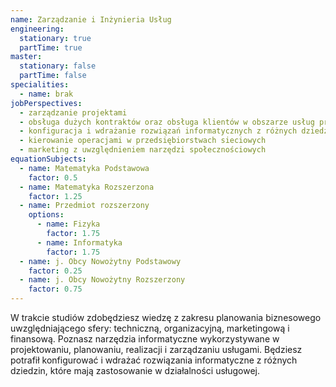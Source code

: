 ```yaml
---
name: Zarządzanie i Inżynieria Usług
engineering:
  stationary: true
  partTime: true
master:
  stationary: false
  partTime: false
specialities:
  - name: brak
jobPerspectives:
  - zarządzanie projektami
  - obsługa dużych kontraktów oraz obsługa klientów w obszarze usług przemysłowych
  - konfiguracja i wdrażanie rozwiązań informatycznych z różnych dziedzin, które mają zastosowanie w działalności usługowej
  - kierowanie operacjami w przedsiębiorstwach sieciowych
  - marketing z uwzględnieniem narzędzi społecznościowych
equationSubjects:
  - name: Matematyka Podstawowa
    factor: 0.5
  - name: Matematyka Rozszerzona
    factor: 1.25
  - name: Przedmiot rozszerzony
    options:
      - name: Fizyka
        factor: 1.75
      - name: Informatyka
        factor: 1.75
  - name: j. Obcy Nowożytny Podstawowy
    factor: 0.25
  - name: j. Obcy Nowożytny Rozszerzony
    factor: 0.75
---
```


W trakcie studiów zdobędziesz wiedzę z zakresu planowania biznesowego uwzględniającego sfery: techniczną, organizacyjną, marketingową i finansową. Poznasz narzędzia informatyczne wykorzystywane w projektowaniu, planowaniu, realizacji i zarządzaniu usługami. Będziesz potrafił konfigurować i wdrażać rozwiązania informatyczne z różnych dziedzin, które mają zastosowanie w działalności usługowej.
